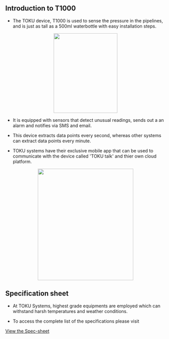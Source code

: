 ## Introduction to T1000

- The TOKU device, T1000 is used to sense the pressure in the pipelines,
and is just as tall as a 500ml waterbottle with easy installation steps.

<p align="center">
  <img width="200" height="250" src="https://i2.wp.com/www.tokusystems.com/wp-content/uploads/2021/01/T1000-1-e1611961647472.png?w=680&ssl=1">
</p>

- It is equipped with sensors that detect unusual readings, sends out a an alarm
and notifies via SMS and email.

- This device extracts data points every second, whereas other systems can extract
data points every minute.

- TOKU systems have their exclusive mobile app that can be used to communicate
with the device called 'TOKU talk' and thier own cloud platform.

<p align="center">
  <img width="300" height="350" src="https://i1.wp.com/www.tokusystems.com/wp-content/uploads/2021/05/1.-Product-no-background-cropped.png?resize=2048%2C944&ssl=1">
</p>

## Specification sheet

- At TOKU Systems, highest grade equipments are employed which can withstand harsh
temperatures and weather conditions.

- To access the complete list of the specifications please visit

[View the Spec-sheet](https://tokuindustry.com/wp-content/uploads/2020/07/Specifications-July-9-2020.pdf)
